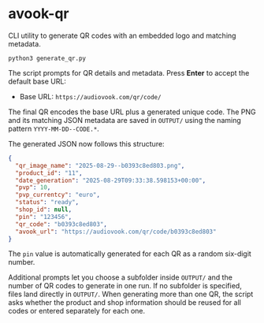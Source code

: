# avook-qr

CLI utility to generate QR codes with an embedded logo and matching metadata.

```
python3 generate_qr.py
```

The script prompts for QR details and metadata. Press **Enter** to accept
the default base URL:

- Base URL: `https://audiovook.com/qr/code/`

The final QR encodes the base URL plus a generated unique code. The PNG and
its matching JSON metadata are saved in `OUTPUT/` using the naming pattern
`YYYY-MM-DD--CODE.*`.

The generated JSON now follows this structure:

```json
{
  "qr_image_name": "2025-08-29--b0393c8ed803.png",
  "product_id": "11",
  "date_generation": "2025-08-29T09:33:38.598153+00:00",
  "pvp": 10,
  "pvp_currentcy": "euro",
  "status": "ready",
  "shop_id": null,
  "pin": "123456",
  "qr_code": "b0393c8ed803",
  "avook_url": "https://audiovook.com/qr/code/b0393c8ed803"
}
```

The `pin` value is automatically generated for each QR as a random six-digit number.

Additional prompts let you choose a subfolder inside `OUTPUT/` and the
number of QR codes to generate in one run. If no subfolder is specified,
files land directly in `OUTPUT/`. When generating more than one QR, the
script asks whether the product and shop information should be reused for
all codes or entered separately for each one.
